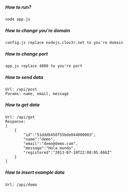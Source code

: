##### How to run?

    node app.js

##### How to change you're domain

    config.js replace nodejs.clov3r.net to you're domain

##### How to change port
    app.js replace 4000 to you're port



##### How to send data
    
    Url: /api/post
    Params: name, email, message

##### How to get data
    
    Url: /api/get
    Response:
    [
        {
            "id":"51dddb458f55bde044000003",
            "name":"demo",
            "email":"demo@demo.com",
            "message":"Hola mundo",
            "registered":"2013-07-10T22:08:05.666Z"
        }
    ]

##### How to insert example data

    Url: /api/demo

